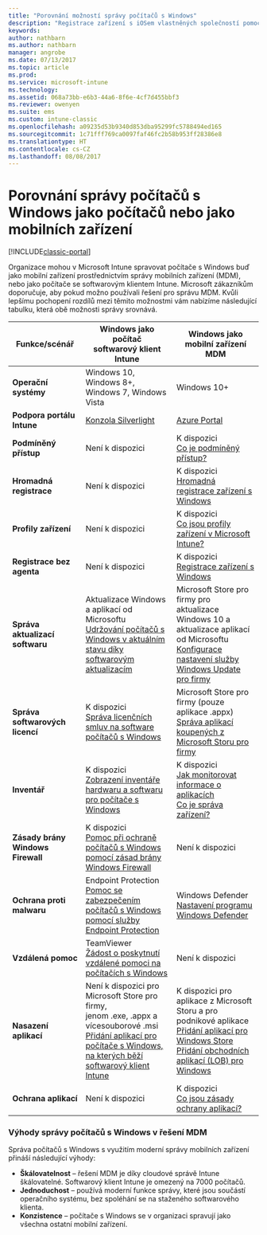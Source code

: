```yaml
---
title: "Porovnání možností správy počítačů s Windows"
description: "Registrace zařízení s iOSem vlastněných společností pomocí Programu registrace zařízení Apple (DEP) nebo nástroje Apple Configurator"
keywords: 
author: nathbarn
ms.author: nathbarn
manager: angrobe
ms.date: 07/13/2017
ms.topic: article
ms.prod: 
ms.service: microsoft-intune
ms.technology: 
ms.assetid: 068a73bb-e6b3-44a6-8f6e-4cf7d455bbf3
ms.reviewer: owenyen
ms.suite: ems
ms.custom: intune-classic
ms.openlocfilehash: a09235d53b9340d853dba95299fc5788494ed165
ms.sourcegitcommit: 1c71fff769ca0097faf46fc2b58b953ff28386e8
ms.translationtype: HT
ms.contentlocale: cs-CZ
ms.lasthandoff: 08/08/2017
---
```

# <a name="compare-managing-windows-pcs-as-computers-or-mobile-devices"></a>Porovnání správy počítačů s Windows jako počítačů nebo jako mobilních zařízení

[!INCLUDE[classic-portal](../includes/classic-portal.md)]

Organizace mohou v Microsoft Intune spravovat počítače s Windows buď jako mobilní zařízení prostřednictvím správy mobilních zařízení (MDM), nebo jako počítače se softwarovým klientem Intune.  Microsoft zákazníkům doporučuje, aby pokud možno používali řešení pro správu MDM. Kvůli lepšímu pochopení rozdílů mezi těmito možnostmi vám nabízíme následující tabulku, která obě možnosti správy srovnává.

|**Funkce/scénář** |**Windows jako počítač**<br>softwarový klient Intune | **Windows jako mobilní zařízení**<br>MDM |
|--------------|-------------------------------|-------------------------------|
|**Operační systémy** |Windows 10, Windows 8+, Windows 7, Windows Vista | Windows 10+ |
|**Podpora portálu Intune** |[Konzola Silverlight](https://manage.microsoft.com)|[Azure Portal](https://portal.azure.com) |
|**Podmíněný přístup**|Není k dispozici|K dispozici <br>[Co je podmíněný přístup?](https://docs.microsoft.com/intune-azure/conditional-access/what-is-conditional-access)|
|**Hromadná registrace**|Není k dispozici|K dispozici <br>[Hromadná registrace zařízení s Windows](https://docs.microsoft.com/intune-azure/enroll-devices/bulk-enroll-windows)|
|**Profily zařízení**|Není k dispozici|K dispozici <br>[Co jsou profily zařízení v Microsoft Intune?](https://docs.microsoft.com/intune-azure/configure-devices/what-are-device-profiles)|
|**Registrace bez agenta**|Není k dispozici |K dispozici<br>[Registrace zařízení s Windows](https://docs.microsoft.com/intune-azure/enroll-devices/enroll-windows-devices)|
|**Správa aktualizací softwaru**| Aktualizace Windows a aplikací od Microsoftu<br>[Udržování počítačů s Windows v aktuálním stavu díky softwarovým aktualizacím](https://docs.microsoft.com/intune/deploy-use/keep-windows-pcs-up-to-date-with-software-updates-in-microsoft-intune)|Microsoft Store pro firmy pro aktualizace Windows 10 a aktualizace aplikací od Microsoftu<br> [Konfigurace nastavení služby Windows Update pro firmy](https://docs.microsoft.com/intune-azure/configure-devices/how-to-configure-windows-update-for-business) |
|**Správa softwarových licencí**|K dispozici <br>[Správa licenčních smluv na software počítačů s Windows](https://docs.microsoft.com/intune/deploy-use/manage-license-agreements-for-windows-pc-software-in-microsoft-intune)|Microsoft Store pro firmy (pouze aplikace .appx)<br>[Správa aplikací koupených z Microsoft Storu pro firmy](https://docs.microsoft.com/intune-azure/manage-apps/wsfb-apps)|
|**Inventář**|K dispozici <br>[Zobrazení inventáře hardwaru a softwaru pro počítače s Windows](https://docs.microsoft.com/intune/deploy-use/view-hardware-and-software-inventory-for-windows-pcs-in-microsoft-intune)|K dispozici <br>[Jak monitorovat informace o aplikacích](https://docs.microsoft.com/intune/apps-monitor)<br>[Co je správa zařízení?](https://docs.microsoft.com/intune/device-management)|
|**Zásady brány Windows Firewall**|K dispozici <br>[Pomoc při ochraně počítačů s Windows pomocí zásad brány Windows Firewall](https://docs.microsoft.com/intune/deploy-use/help-protect-windows-pcs-using-windows-firewall-policies-in-microsoft-intune) |Není k dispozici|
|**Ochrana proti malwaru**|Endpoint Protection<br>[Pomoc se zabezpečením počítačů s Windows pomocí služby Endpoint Protection](https://docs.microsoft.com/intune/deploy-use/help-secure-windows-pcs-with-endpoint-protection-for-microsoft-intune)|Windows Defender<br>[Nastavení programu Windows Defender](https://docs.microsoft.com/intune-azure/configure-devices/custom-for-windows-10#windows-defender-settings)|
|**Vzdálená pomoc** |TeamViewer<br>[Žádost o poskytnutí vzdálené pomoci na počítačích s Windows](https://docs.microsoft.com/intune/deploy-use/request-and-provide-remote-assistance-for-windows-pcs-in-microsoft-intune)|Není k dispozici |
|**Nasazení aplikací** | Není k dispozici pro Microsoft Store pro firmy,<br>jenom .exe, .appx a vícesouborové .msi<br>[Přidání aplikací pro počítače s Windows, na kterých běží softwarový klient Intune](https://docs.microsoft.com/intune/deploy-use/add-apps-for-windows-pcs-in-microsoft-intune)|K dispozici pro aplikace z Microsoft Storu a pro podnikové aplikace<br>[Přidání aplikací pro Windows Store](https://docs.microsoft.com/intune/store-apps-windows)<br>[Přidání obchodních aplikací (LOB) pro Windows](https://docs.microsoft.com/intune/lob-apps-windows)|
|**Ochrana aplikací**|Není k dispozici|K dispozici <br>[Co jsou zásady ochrany aplikací?](https://docs.microsoft.com/intune-azure/manage-apps/what-is-app-protection-policy)|


### <a name="advantages-of-mdm-windows-pc-management"></a>Výhody správy počítačů s Windows v řešení MDM
Správa počítačů s Windows s využitím moderní správy mobilních zařízení přináší následující výhody:
- **Škálovatelnost** – řešení MDM je díky cloudové správě Intune škálovatelné. Softwarový klient Intune je omezený na 7000 počítačů.
- **Jednoduchost** – používá moderní funkce správy, které jsou součástí operačního systému, bez spoléhání se na staženého softwarového klienta.
- **Konzistence** – počítače s Windows se v organizaci spravují jako všechna ostatní mobilní zařízení.
<!-- - **Cloud optimization** - -->
